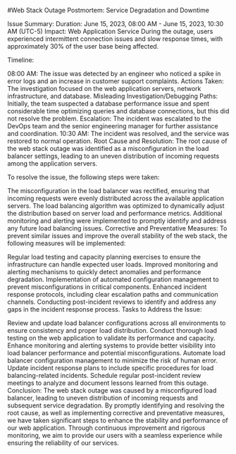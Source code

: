 
#Web Stack Outage Postmortem: Service Degradation and Downtime

Issue Summary:
Duration: June 15, 2023, 08:00 AM - June 15, 2023, 10:30 AM (UTC-5)
Impact: Web Application Service
During the outage, users experienced intermittent connection issues and slow response times, with approximately 30% of the user base being affected.

Timeline:

08:00 AM: The issue was detected by an engineer who noticed a spike in error logs and an increase in customer support complaints.
Actions Taken: The investigation focused on the web application servers, network infrastructure, and database.
Misleading Investigation/Debugging Paths: Initially, the team suspected a database performance issue and spent considerable time optimizing queries and database connections, but this did not resolve the problem.
Escalation: The incident was escalated to the DevOps team and the senior engineering manager for further assistance and coordination.
10:30 AM: The incident was resolved, and the service was restored to normal operation.
Root Cause and Resolution:
The root cause of the web stack outage was identified as a misconfiguration in the load balancer settings, leading to an uneven distribution of incoming requests among the application servers.

To resolve the issue, the following steps were taken:

The misconfiguration in the load balancer was rectified, ensuring that incoming requests were evenly distributed across the available application servers.
The load balancing algorithm was optimized to dynamically adjust the distribution based on server load and performance metrics.
Additional monitoring and alerting were implemented to promptly identify and address any future load balancing issues.
Corrective and Preventative Measures:
To prevent similar issues and improve the overall stability of the web stack, the following measures will be implemented:

Regular load testing and capacity planning exercises to ensure the infrastructure can handle expected user loads.
Improved monitoring and alerting mechanisms to quickly detect anomalies and performance degradation.
Implementation of automated configuration management to prevent misconfigurations in critical components.
Enhanced incident response protocols, including clear escalation paths and communication channels.
Conducting post-incident reviews to identify and address any gaps in the incident response process.
Tasks to Address the Issue:

Review and update load balancer configurations across all environments to ensure consistency and proper load distribution.
Conduct thorough load testing on the web application to validate its performance and capacity.
Enhance monitoring and alerting systems to provide better visibility into load balancer performance and potential misconfigurations.
Automate load balancer configuration management to minimize the risk of human error.
Update incident response plans to include specific procedures for load balancing-related incidents.
Schedule regular post-incident review meetings to analyze and document lessons learned from this outage.
Conclusion:
The web stack outage was caused by a misconfigured load balancer, leading to uneven distribution of incoming requests and subsequent service degradation. By promptly identifying and resolving the root cause, as well as implementing corrective and preventative measures, we have taken significant steps to enhance the stability and performance of our web application. Through continuous improvement and rigorous monitoring, we aim to provide our users with a seamless experience while ensuring the reliability of our services.
